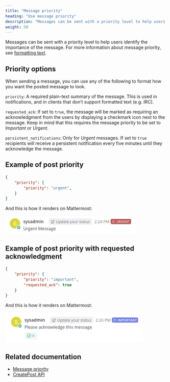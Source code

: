 ```yaml
---
title: "Message priority"
heading: "Use message priority"
description: "Messages can be sent with a priority level to help users identify the importance of the message. For more information about message priority, see [formatting text](https://docs.mattermost.com/collaborate/message-priority.html)."
weight: 50
---
```


Messages can be sent with a priority level to help users identify the importance of the message. For more information about message priority, see [formatting text](https://docs.mattermost.com/collaborate/message-priority.html).

## Priority options

When sending a message, you can use any of the following to format how you want the posted message to look.

`priority`: A required plain-text summary of the message. This is used in notifications, and in clients that don’t support formatted text (e.g. IRC).

`requested_ack`: If set to `true`, the message will be marked as requiring an acknowledgment from the users by displaying a checkmark icon next to the message. Keep in mind that this requires the message priority to be set to _Important_ or _Urgent_.

`persistent_notifications`: Only for _Urgent_ messages. If set to `true` recipients will receive a persistent notification every five minutes until they acknowledge the message.

## Example of post priority

```json
{
    "priority": {
        "priority": "urgent",
    }
}
```

And this is how it renders on Mattermost:

![Urgent message priority](./message-priority-urgent.jpg)

## Example of post priority with requested acknowledgment

```json
{
    "priority": {
        "priority": "important",
        "requested_ack": true
    }
}
```

And this is how it renders on Mattermost:

![Important message priority](./message-priority-requested-ack.jpg)

## Related documentation

- [Message priority](https://docs.mattermost.com/collaborate/message-priority.html)
- [CreatePost API](https://api.mattermost.com/#operation/CreatePost)
